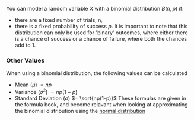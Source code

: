 You can model a random variable $X$ with a binomial distribution $B(n,p)$ if:
- there are a fixed number of trials, n,
- there is a fixed probability of success $p$.
It is important to note that this distribution can only be used for 'binary' outcomes, where either there is a chance of success or a chance of failure, where both the chances add to 1.

### Other Values
When using a binomial distribution, the following values can be calculated
- Mean ($\mu$) $=np$
- Variance ($\sigma^2$) $=np(1-p)$
- Standard Deviation ($\sigma$) $= \sqrt{np(1-p)}$
These formulas are given in the formula book, and become relavant when looking at approximating the binomial distribution using the [normal distribution](./The%20Normal%20Distribution.md)